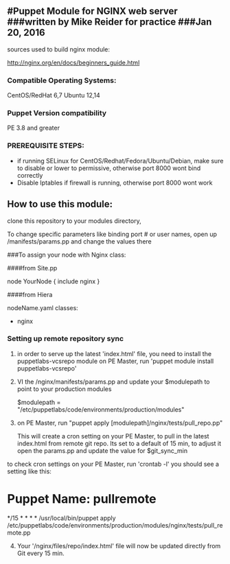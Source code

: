 #Puppet Module for NGINX web server
###written by Mike Reider for practice
###Jan 20, 2016
--
sources used to build nginx module:

http://nginx.org/en/docs/beginners_guide.html

### Compatible Operating Systems:
CentOS/RedHat 6,7
Ubuntu 12,14

### Puppet Version compatibility
PE 3.8 and greater

### PREREQUISITE STEPS:
- if running SELinux for CentOS/Redhat/Fedora/Ubuntu/Debian, make sure to disable or lower to permissive, otherwise port 8000 wont bind correctly
- Disable Iptables if firewall is running, otherwise port 8000 wont work

## How to use this module:
clone this repository to your modules directory,

To change specific parameters like binding port # or user names, open up /manifests/params.pp and change the values there

###To assign your node with Nginx class:

####from Site.pp

node YourNode { include nginx }

####from Hiera

nodeName.yaml
classes:
   - nginx

### Setting up remote repository sync
1. in order to serve up the latest 'index.html' file, you need to install the puppetlabs-vcsrepo module
   on PE Master, run 'puppet module install puppetlabs-vcsrepo'

2. VI the /nginx/manifests/params.pp and update your $modulepath to point to your production modules
   
   $modulepath = "/etc/puppetlabs/code/environments/production/modules"

3. on PE Master, run "puppet apply [modulepath]/nginx/tests/pull_repo.pp"
   
   This will create a cron setting on your PE Master, to pull in the latest index.html from remote git repo. Its set to a default of 15 min, to adjust it open the params.pp and update the value for $git_sync_min

  to check cron settings on your PE Master, run 'crontab -l'
  you should see a setting like this:
  
  # Puppet Name: pullremote
  */15 * * * * /usr/local/bin/puppet apply /etc/puppetlabs/code/environments/production/modules/nginx/tests/pull_remote.pp


4. Your '/nginx/files/repo/index.html' file will now be updated directly from Git every 15 min. 
